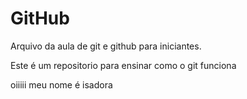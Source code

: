 # GitHub

Arquivo da aula de git e github para iniciantes.

Este é um repositorio para ensinar como o git funciona

oiiiii meu nome é isadora

